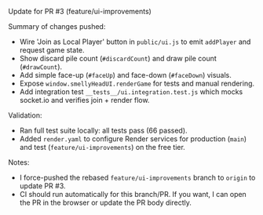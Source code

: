 Update for PR #3 (feature/ui-improvements)

Summary of changes pushed:

- Wire 'Join as Local Player' button in `public/ui.js` to emit `addPlayer` and request game state.
- Show discard pile count (`#discardCount`) and draw pile count (`#drawCount`).
- Add simple face-up (`#faceUp`) and face-down (`#faceDown`) visuals.
- Expose `window.smellyHeadUI.renderGame` for tests and manual rendering.
- Add integration test `__tests__/ui.integration.test.js` which mocks socket.io and verifies join + render flow.

Validation:

- Ran full test suite locally: all tests pass (66 passed).
- Added `render.yaml` to configure Render services for production (`main`) and test (`feature/ui-improvements`) on the free tier.

Notes:

- I force-pushed the rebased `feature/ui-improvements` branch to `origin` to update PR #3.
- CI should run automatically for this branch/PR. If you want, I can open the PR in the browser or update the PR body directly.
